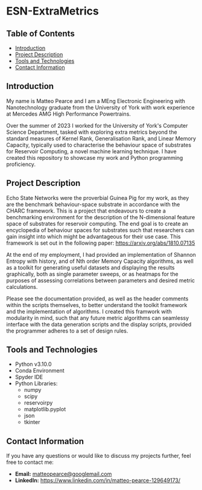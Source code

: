 # ESN-ExtraMetrics

## Table of Contents
- [Introduction](#introduction)
- [Project Description](#projects)
- [Tools and Technologies](#tools-and-technologies)
- [Contact Information](#contact-information)

## Introduction
My name is Matteo Pearce and I am a MEng Electronic Engineering with Nanotechnology graduate from the University of York with work experience at Mercedes AMG High Performance Powertrains. 

Over the summer of 2023 I worked for the University of York's Computer Science Department, tasked with exploring extra metrics beyond the standard measures of Kernel Rank, Generalisation Rank, and Linear Memory Capacity, typically used to characterise the behaviour space of substrates for Reservoir Computing, a novel machine learning technique. I have created this repository to showcase my work and Python programming proficiency.

## Project Description

Echo State Networks were the proverbial Guinea Pig for my work, as they are the benchmark behaviour-space substrate in accordance with the CHARC framework. This is a project that endeavours to create a benchmarking environment for the description of the N-dimensional feature space of substrates for reservoir computing. The end goal is to create an encyclopedia of behaviour spaces for substrates such that researchers can gain insight into which might be advantageous for their use case. This framework is set out in the following paper:
https://arxiv.org/abs/1810.07135

At the end of my employment, I had provided an implementation of Shannon Entropy with history, and of Nth order Memory Capacity algorithms, as well as a toolkit for generating useful datasets and displaying the results graphically, both as single parameter sweeps, or as heatmaps for the purposes of assessing correlations between parameters and desired metric calculations.

Please see the documentation provided, as well as the header comments within the scripts themselves, to better understand the toolkit framework and the implementation of algorithms. I created this framwork with modularity in mind, such that any future metric algorithms can seamlessy interface with the data generation scripts and the display scripts, provided the programmer adheres to a set of design rules. 

## Tools and Technologies
- Python v3.10.0
- Conda Environment
- Spyder IDE
- Python Libraries:
  - numpy
  - scipy
  - reservoirpy
  - matplotlib.pyplot
  - json
  - tkinter

## Contact Information
If you have any questions or would like to discuss my projects further, feel free to contact me:
- **Email:** matteopearce@googlemail.com
- **LinkedIn:** https://www.linkedin.com/in/matteo-pearce-129649173/
